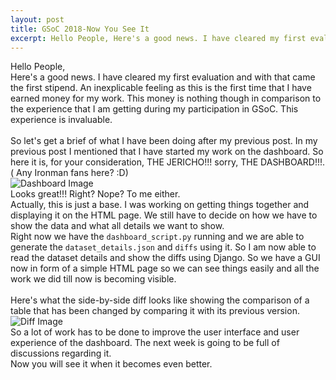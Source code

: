 ```yaml
---
layout: post
title: GSoC 2018-Now You See It
excerpt: Hello People, Here's a good news. I have cleared my first evaluation and with that came.... 
---
```


Hello People,
<br>
Here's a good news. I have cleared my first evaluation and with that came the first stipend. An inexplicable feeling as this is the first time that I have earned money for my work. This money is nothing though in comparison to the experience that I am getting during my participation in GSoC. This experience is invaluable.
<br>
<br>
So let's get a brief of what I have been doing after my previous post. In my previous post I mentioned that I have started my work on the dashboard. So here it is, for your consideration, THE JERICHO!!! sorry, THE DASHBOARD!!!.( Any Ironman fans here? :D) 
<br>
![Dashboard Image]({{site.url}}/assets/image/dash.png)
<br>
Looks great!!! Right? Nope? To me either.
<br>
Actually, this is just a base. I was working on getting things together and displaying it on the HTML page. We still have to decide on how we have to show the data and what all details we want to show. 
<br>
Right now we have the `dashboard_script.py` running and we are able to generate the `dataset_details.json` and `diffs` using it. So I am now able to read the dataset details and show the diffs using Django. So we have a GUI now in form of a simple HTML page so we can see things easily and all the work we did till now is becoming visible.
<br>
<br>
Here's what the side-by-side diff looks like showing the comparison of a table that has been changed by comparing it with its previous version.
![Diff Image]({{site.url}}/assets/image/diff.png)
<br>
So a lot of work has to be done to improve the user interface and user experience of the dashboard. The next week is going to be full of discussions regarding it.
<br>
Now you will see it when it becomes even better. 
